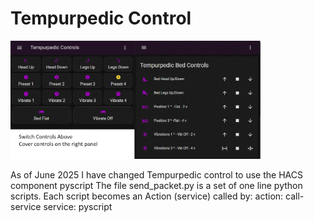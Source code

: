 # Tempurpedic Control
<img src="https://github.com/Doug-Wyman/Tempurpedic_Control/blob/main/images/capture.GIF"
     alt="my screen"
     width="400"/>

As of June 2025 I have changed Tempurpedic control to use the HACS component pyscript
The file send_packet.py is a set of one line python scripts. 
Each script becomes an Action (service) called by:
   action: call-service
   service: pyscript <dot> <script> i.e. service: pyscript.bed_head_up
   pyscript sends the UDP packet command to a Tempurpedic adjustable bed frame.  

 - @bed_flat      --- <i>lowers both head and feet</i>
 - @bed_head_down.py  --- <i>Lower the upper body</i>
 - @bed_head_up.py    --- <i>Raise the upper body</i>
 - @bed_legs_down.py  --- <i>Lower the legs</i>
 - @bed_legs_up.py    --- <i>Raise the legs</i>
 - @bed_preset1.py      --- <i>go to preset bed position 1</i>
 - @bed_preset2.py      --- <i>go to preset bed position 2</i>
 - @bed_preset3.py      --- <i>go to preset bed position 3</i>
 - @bed_preset4.py      --- <i>go to preset bed position 4</i>
 - @bed_vibrate1.py  --- <i>go to preset vibration mode 1</i>
 - @bed_vibrate2.py  --- <i>go to preset vibration mode 2</i>
 - @bed_vibrate3.py  --- <i>go to preset vibration mode 3</i>
 - @bed_vibrate4.py  --- <i>go to preset vibration mode 4</i>
 - @bed_vibrateoff.py--- <i>Turn off all vibration</i>


I've added a dashboard as yaml file. 

 - bed_dashboard.yaml  ---<i>The dashboard seen at the top of this readme.md

The scripts use a hard coded IP address for the bed. Change the line in each file 
UDP_IP = "192.168.0.155"
to the UDP_IP = [your local address]

Tempurpedic has codes for 0 to 10 levels of vibration for each of the 
three zones (upper body, hips and legs).  If I can find an easy way of
implementing these 30 levels I will do so.  These codes are in the table of codes.


   Doug

I'll be 83 years old Nov 2025 and would love it if some young hacker (the good kind)
would fork off this into a good and more efficient set of scripts and entities.


 
